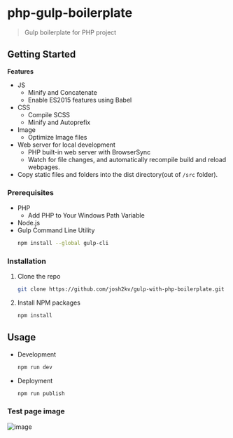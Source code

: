 # php-gulp-boilerplate

> Gulp boilerplate for PHP project

## Getting Started

**Features**

-   JS
    -   Minify and Concatenate
    -   Enable ES2015 features using Babel
-   CSS
    -   Compile SCSS
    -   Minify and Autoprefix
-   Image
    -   Optimize Image files
-   Web server for local development
    -   PHP built-in web server with BrowserSync
    -   Watch for file changes, and automatically recompile build and reload webpages.
-   Copy static files and folders into the dist directory(out of `/src` folder).

### Prerequisites

-   PHP
    -   Add PHP to Your Windows Path Variable
-   Node.js
-   Gulp Command Line Utility
    ```sh
    npm install --global gulp-cli
    ```

### Installation

1. Clone the repo
    ```sh
    git clone https://github.com/josh2kv/gulp-with-php-boilerplate.git
    ```
2. Install NPM packages
    ```sh
    npm install
    ```

## Usage

-   Development
    ```sh
    npm run dev
    ```
-   Deployment
    ```sh
    npm run publish
    ```

### Test page image

![image](https://user-images.githubusercontent.com/79514508/144784823-b94253dc-972a-4f2c-8131-513fd47f1d1b.png)
